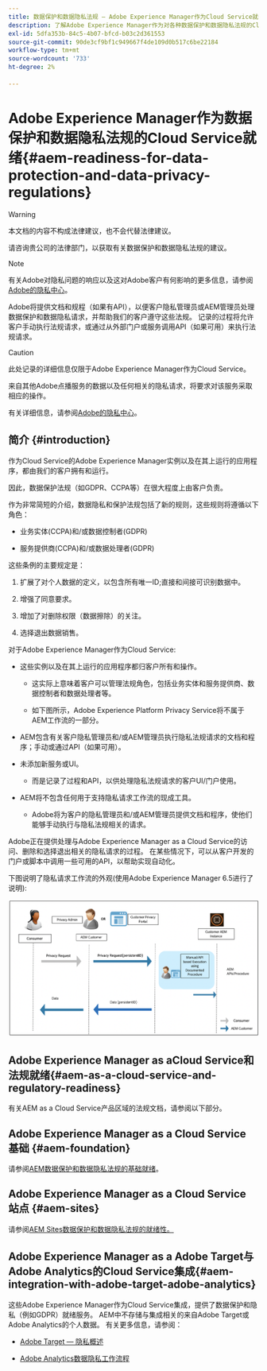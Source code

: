 ```yaml
---
title: 数据保护和数据隐私法规 — Adobe Experience Manager作为Cloud Service就绪
description: 了解Adobe Experience Manager作为对各种数据保护和数据隐私法规的Cloud Service支持；包括欧盟《通用数据保护条例》(GDPR)、《加州消费者隐私法案》，以及在实施新的AEM as a Cloud Service项目时如何遵守这些规定。
exl-id: 5dfa353b-84c5-4b07-bfcd-b03c2d361553
source-git-commit: 90de3cf9bf1c949667f4de109d0b517c6be22184
workflow-type: tm+mt
source-wordcount: '733'
ht-degree: 2%

---
```


# Adobe Experience Manager作为数据保护和数据隐私法规的Cloud Service就绪{#aem-readiness-for-data-protection-and-data-privacy-regulations}

>[!WARNING]
>
>本文档的内容不构成法律建议，也不会代替法律建议。
>
>请咨询贵公司的法律部门，以获取有关数据保护和数据隐私法规的建议。

>[!NOTE]
>
>有关Adobe对隐私问题的响应以及这对Adobe客户有何影响的更多信息，请参阅[Adobe的隐私中心](https://www.adobe.com/privacy.html)。

Adobe将提供文档和规程（如果有API），以便客户隐私管理员或AEM管理员处理数据保护和数据隐私请求，并帮助我们的客户遵守这些法规。 记录的过程将允许客户手动执行法规请求，或通过从外部门户或服务调用API（如果可用）来执行法规请求。

>[!CAUTION]
>
>此处记录的详细信息仅限于Adobe Experience Manager作为Cloud Service。
>
>来自其他Adobe点播服务的数据以及任何相关的隐私请求，将要求对该服务采取相应的操作。
>
>有关详细信息，请参阅[Adobe的隐私中心](https://www.adobe.com/privacy.html)。

## 简介 {#introduction}

作为Cloud Service的Adobe Experience Manager实例以及在其上运行的应用程序，都由我们的客户拥有和运行。

因此，数据保护法规（如GDPR、CCPA等）在很大程度上由客户负责。

作为非常简短的介绍，数据隐私和保护法规包括了新的规则，这些规则将遵循以下角色：

* 业务实体(CCPA)和/或数据控制者(GDPR)

* 服务提供商(CCPA)和/或数据处理者(GDPR)

这些条例的主要规定是：

1. 扩展了对个人数据的定义，以包含所有唯一ID;直接和间接可识别数据中。

2. 增强了同意要求。

3. 增加了对删除权限（数据擦除）的关注。

4. 选择退出数据销售。

对于Adobe Experience Manager作为Cloud Service:

* 这些实例以及在其上运行的应用程序都归客户所有和操作。

   * 这实际上意味着客户可以管理法规角色，包括业务实体和服务提供商、数据控制者和数据处理者等。

   * 如下图所示，Adobe Experience Platform Privacy Service将不属于AEM工作流的一部分。

* AEM包含有关客户隐私管理员和/或AEM管理员执行隐私法规请求的文档和程序；手动或通过API（如果可用）。

* 未添加新服务或UI。

   * 而是记录了过程和API，以供处理隐私法规请求的客户UI/门户使用。

* AEM将不包含任何用于支持隐私请求工作流的现成工具。

   * Adobe将为客户的隐私管理员和/或AEM管理员提供文档和程序，使他们能够手动执行与隐私法规相关的请求。

Adobe正在提供处理与Adobe Experience Manager as a Cloud Service的访问、删除和选择退出相关的隐私请求的过程。 在某些情况下，可以从客户开发的门户或脚本中调用一些可用的API，以帮助实现自动化。

下图说明了隐私请求工作流的外观(使用Adobe Experience Manager 6.5进行了说明):

![数据保护和隐私](assets/data-protection-and-privacy-01.png)

## Adobe Experience Manager as aCloud Service和法规就绪{#aem-as-a-cloud-service-and-regulatory-readiness}

有关AEM as a Cloud Service产品区域的法规文档，请参阅以下部分。

## Adobe Experience Manager as a Cloud Service 基础 {#aem-foundation}

请参阅[AEM数据保护和数据隐私法规的基础就绪](/help/onboarding/data-privacy-and-protection-readiness/foundation-readiness.md)。

## Adobe Experience Manager as a Cloud Service 站点 {#aem-sites}

请参阅[AEM Sites数据保护和数据隐私法规的就绪性。](/help/onboarding/data-privacy-and-protection-readiness/sites-readiness.md)

## Adobe Experience Manager as a Adobe Target与Adobe Analytics的Cloud Service集成{#aem-integration-with-adobe-target-adobe-analytics}

这些Adobe Experience Manager作为Cloud Service集成，提供了数据保护和隐私（例如GDPR）就绪服务。 AEM中不存储与集成相关的来自Adobe Target或Adobe Analytics的个人数据。
有关更多信息，请参阅：

* [Adobe Target — 隐私概述](https://docs.adobe.com/content/help/en/target/using/implement-target/before-implement/privacy/privacy.html)

* [Adobe Analytics数据隐私工作流程](https://docs.adobe.com/content/help/en/analytics/admin/data-governance/an-gdpr-workflow.html)
